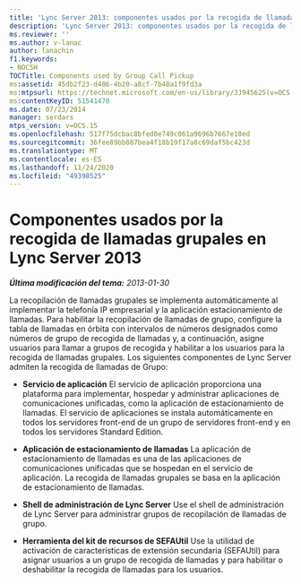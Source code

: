 ```yaml
---
title: 'Lync Server 2013: componentes usados por la recogida de llamadas grupales'
description: 'Lync Server 2013: componentes usados por la recogida de llamadas grupales.'
ms.reviewer: ''
ms.author: v-lanac
author: lanachin
f1.keywords:
- NOCSH
TOCTitle: Components used by Group Call Pickup
ms:assetid: 45db2f23-d486-4b20-a8cf-7b48a1f9fd3a
ms:mtpsurl: https://technet.microsoft.com/en-us/library/JJ945625(v=OCS.15)
ms:contentKeyID: 51541470
ms.date: 07/23/2014
manager: serdars
mtps_version: v=OCS.15
ms.openlocfilehash: 517f75dcbac8bfed0e749c061a9696b7667e10ed
ms.sourcegitcommit: 36fee89bb887bea4f18b19f17a8c69daf5bc423d
ms.translationtype: MT
ms.contentlocale: es-ES
ms.lasthandoff: 11/24/2020
ms.locfileid: "49398525"
---
```

# <a name="components-used-by-group-call-pickup-in-lync-server-2013"></a>Componentes usados por la recogida de llamadas grupales en Lync Server 2013

<div data-xmlns="http://www.w3.org/1999/xhtml">

<div class="topic" data-xmlns="http://www.w3.org/1999/xhtml" data-msxsl="urn:schemas-microsoft-com:xslt" data-cs="https://msdn.microsoft.com/">

<div data-asp="https://msdn2.microsoft.com/asp">



</div>

<div id="mainSection">

<div id="mainBody">

<span> </span>

_**Última modificación del tema:** 2013-01-30_

La recopilación de llamadas grupales se implementa automáticamente al implementar la telefonía IP empresarial y la aplicación estacionamiento de llamadas. Para habilitar la recopilación de llamadas de grupo, configure la tabla de llamadas en órbita con intervalos de números designados como números de grupo de recogida de llamadas y, a continuación, asigne usuarios para llamar a grupos de recogida y habilitar a los usuarios para la recogida de llamadas grupales. Los siguientes componentes de Lync Server admiten la recogida de llamadas de Grupo:

  - **Servicio de aplicación**   El servicio de aplicación proporciona una plataforma para implementar, hospedar y administrar aplicaciones de comunicaciones unificadas, como la aplicación de estacionamiento de llamadas. El servicio de aplicaciones se instala automáticamente en todos los servidores front-end de un grupo de servidores front-end y en todos los servidores Standard Edition.

  - **Aplicación de estacionamiento de llamadas**   La aplicación de estacionamiento de llamadas es una de las aplicaciones de comunicaciones unificadas que se hospedan en el servicio de aplicación. La recogida de llamadas grupales se basa en la aplicación de estacionamiento de llamadas.

  - **Shell de administración de Lync Server**   Use el shell de administración de Lync Server para administrar grupos de recopilación de llamadas de grupo.

  - **Herramienta del kit de recursos de SEFAUtil**   Use la utilidad de activación de características de extensión secundaria (SEFAUtil) para asignar usuarios a un grupo de recogida de llamadas y para habilitar o deshabilitar la recogida de llamadas para los usuarios.

</div>

<span> </span>

</div>

</div>

</div>

